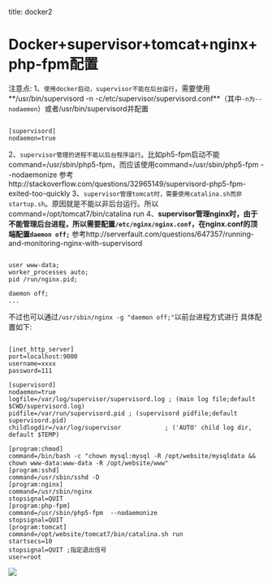 title: docker2 

#  Docker+supervisor+tomcat+nginx+php-fpm配置 
注意点:
1、` 使用docker启动，supervisor不能在后台运行 `，需要使用**/usr/bin/supervisord -n -c/etc/supervisor/supervisord.conf**（其中` -n为--nodaemon `）或者/usr/bin/supervisord并配置
```

[supervisord]
nodaemon=true

``` 
2、` supervisor管理的进程不能以后台程序运行 `。比如ph5-fpm启动不能command=/usr/sbin/php5-fpm，而应该使用command=/usr/sbin/php5-fpm --nodaemonize 参考http://stackoverflow.com/questions/32965149/supervisord-php5-fpm-exited-too-quickly
3、` supervisor管理tomcat时，需要使用catalina.sh而非startup.sh `。原因就是不能以非后台运行。所以command=/opt/tomcat7/bin/catalina run
4、**supervisor管理nginx时，由于不能管理后台进程，所以需要配置` /etc/nginx/nginx.conf `，在nginx.conf的顶端配置` daemon off; `** 参考http://serverfault.com/questions/647357/running-and-monitoring-nginx-with-supervisord 
```

user www-data;
worker_processes auto;
pid /run/nginx.pid;

daemon off;
...

```
不过也可以通过` /usr/sbin/nginx -g "daemon off;" `以前台进程方式进行
具体配置如下:
```

[inet_http_server]
port=localhost:9000
username=xxxx
password=111

[supervisord]
nodaemon=true
logfile=/var/log/supervisor/supervisord.log ; (main log file;default $CWD/supervisord.log)
pidfile=/var/run/supervisord.pid ; (supervisord pidfile;default supervisord.pid)
childlogdir=/var/log/supervisor            ; ('AUTO' child log dir, default $TEMP)

[program:chmod]
command=/bin/bash -c "chown mysql:mysql -R /opt/website/mysqldata && chown www-data:www-data -R /opt/website/www"
[program:sshd]
command=/usr/sbin/sshd -D
[program:nginx]
command=/usr/sbin/nginx
stopsignal=QUIT
[program:php-fpm]
command=/usr/sbin/php5-fpm  --nodaemonize
stopsignal=QUIT
[program:tomcat]
command=/opt/website/tomcat7/bin/catalina.sh run
startsecs=10 
stopsignal=QUIT ;指定退出信号 
user=root

```
![](/data/dokuwiki/docker/pasted/20160428-161840.png)
